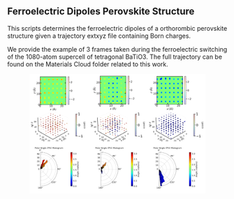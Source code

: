 ## Ferroelectric Dipoles Perovskite Structure

This scripts determines the ferroelectric dipoles of a orthorombic perovskite structure given a trajectory extxyz file containing Born charges.

We provide the example of 3 frames taken during the ferroelectric switching of the 1080-atom supercell of tetragonal BaTiO3. The full trajectory can be found on the Materials Cloud folder related to this work.


<center>
<img src="./BaTiO3.png" width="80%">
</center>
